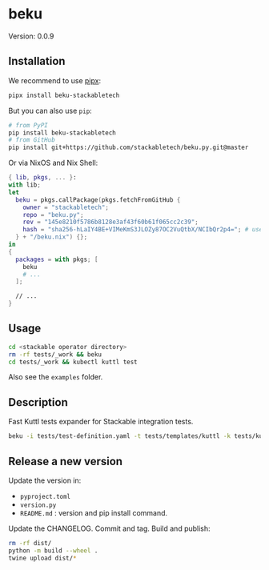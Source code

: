# beku

Version: 0.0.9

## Installation

We recommend to use [pipx](https://pypa.github.io/pipx/):

```sh
pipx install beku-stackabletech
```

But you can also use `pip`:

```sh
# from PyPI
pip install beku-stackabletech
# from GitHub
pip install git+https://github.com/stackabletech/beku.py.git@master
```

Or via NixOS and Nix Shell:

```nix
{ lib, pkgs, ... }:
with lib;
let
  beku = pkgs.callPackage(pkgs.fetchFromGitHub {
    owner = "stackabletech";
    repo = "beku.py";
    rev = "145e8210f5786b8128e3af43f60b61f065cc2c39";
    hash = "sha256-hLaIY4BE+VIMeKmS3JLOZy87OC2VuQtbX/NCIbQr2p4="; # use lib.fakeHash to find new hashes when upgrading
  } + "/beku.nix") {};
in
{
  packages = with pkgs; [
    beku
    # ...
  ];

  // ...
}
```

## Usage

```sh
cd <stackable operator directory>
rm -rf tests/_work && beku
cd tests/_work && kubectl kuttl test
```

Also see the `examples` folder.

## Description

Fast Kuttl tests expander for Stackable integration tests.

```sh
beku -i tests/test-definition.yaml -t tests/templates/kuttl -k tests/kuttl-test.yaml.jinja2 -o tests/_work
```

## Release a new version

Update the version in:

* `pyproject.toml`
* `version.py`
* `README.md` : version and pip install command.

Update the CHANGELOG.
Commit and tag.
Build and publish:

```sh
rm -rf dist/
python -m build --wheel .
twine upload dist/*
```
